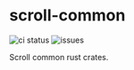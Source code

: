# scroll-common
![ci status](https://github.com/scroll-tech/common-rs/workflows/CI/badge.svg)
![issues](https://img.shields.io/github/issues/scroll-tech/common-rs)

<!-- 
[![docs latest](https://img.shields.io/badge/docs-latest-success)](https://scroll-tech.github.io/common-rs/scroll_common/)
 -->

Scroll common rust crates.

